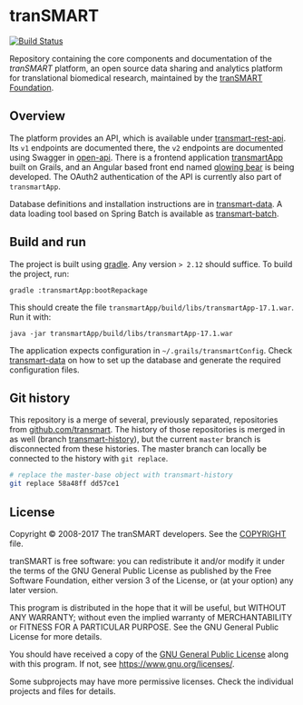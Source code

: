 # tranSMART
[![Build Status](https://travis-ci.org/thehyve/transmart-upgrade.svg?branch=master)](https://travis-ci.org/thehyve/transmart-upgrade/branches)

Repository containing the core components and documentation of the _tranSMART_ platform,
an open source data sharing and analytics platform for translational biomedical research, maintained
by the [tranSMART Foundation](http://transmartfoundation.org).

## Overview

The platform provides an API, which is available under [transmart-rest-api](transmart-rest-api).
Its `v1` endpoints are documented there, the `v2` endpoints are documented using Swagger in [open-api](open-api).
There is a frontend application [transmartApp](transmartApp) built on Grails, and an Angular based
front end named [glowing bear](https://github.com/thehyve/transmart-base-ui) is being developed.
The OAuth2 authentication of the API is currently also part of `transmartApp`.

Database definitions and installation instructions are in [transmart-data](transmart-data).
A data loading tool based on Spring Batch is available as [transmart-batch](transmart-batch).

## Build and run

The project is built using [gradle](https://gradle.org/). Any version `> 2.12` should suffice.
To build the project, run:
```
gradle :transmartApp:bootRepackage
```
This should create the file `transmartApp/build/libs/transmartApp-17.1.war`.
Run it with:
```
java -jar transmartApp/build/libs/transmartApp-17.1.war
```

The application expects configuration in `~/.grails/transmartConfig`. Check [transmart-data](transmart-data) on how to set up the database and generate the required configuration files.

## Git history

This repository is a merge of several, previously separated, repositories from [github.com/transmart](https://github.com/transmart/).
The history of those repositories is merged in as well (branch [transmart-history](../../tree/transmart-history)), but the current `master` branch is disconnected from
these histories. The master branch can locally be connected to the history with `git replace`.
```bash
# replace the master-base object with transmart-history
git replace 58a48ff dd57ce1
```

## License

Copyright &copy; 2008-2017  The tranSMART developers.
See the [COPYRIGHT](COPYRIGHT) file.

tranSMART is free software: you can redistribute it and/or modify it under the terms of the GNU General Public License as published by the Free Software Foundation, either version 3 of the License, or (at your option) any later version.

This program is distributed in the hope that it will be useful,
but WITHOUT ANY WARRANTY; without even the implied warranty of
MERCHANTABILITY or FITNESS FOR A PARTICULAR PURPOSE.  See the
GNU General Public License for more details.

You should have received a copy of the [GNU General Public License](gpl-3.0.txt) along with this program. If not, see https://www.gnu.org/licenses/.


Some subprojects may have more permissive licenses. Check the individual projects and files for details.

